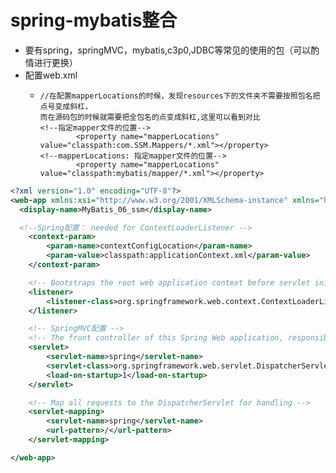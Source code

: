 # spring-mybatis整合

* 要有spring，springMVC，mybatis,c3p0,JDBC等常见的使用的包（可以酌情进行更换）
* 配置web.xml
  * ```
    //在配置mapperLocations的时候，发现resources下的文件夹不需要按照包名把点号变成斜杠，
    而在源码包的时候就需要把全包名的点变成斜杠,这里可以看到对比
    <!--指定mapper文件的位置-->
            <property name="mapperLocations" value="classpath:com.SSM.Mappers/*.xml"></property>
    <!--mapperLocations: 指定mapper文件的位置-->
    		<property name="mapperLocations" value="classpath:mybatis/mapper/*.xml"></property>
    ```

```XML
<?xml version="1.0" encoding="UTF-8"?>
<web-app xmlns:xsi="http://www.w3.org/2001/XMLSchema-instance" xmlns="http://java.sun.com/xml/ns/javaee" xsi:schemaLocation="http://java.sun.com/xml/ns/javaee http://java.sun.com/xml/ns/javaee/web-app_2_5.xsd" id="WebApp_ID" version="2.5">
  <display-name>MyBatis_06_ssm</display-name>

  <!--Spring配置： needed for ContextLoaderListener -->
    <context-param>
        <param-name>contextConfigLocation</param-name>
        <param-value>classpath:applicationContext.xml</param-value>
    </context-param>

    <!-- Bootstraps the root web application context before servlet initialization -->
    <listener>
        <listener-class>org.springframework.web.context.ContextLoaderListener</listener-class>
    </listener>

    <!-- SpringMVC配置 -->
    <!-- The front controller of this Spring Web application, responsible for handling all application requests -->
    <servlet>
        <servlet-name>spring</servlet-name>
        <servlet-class>org.springframework.web.servlet.DispatcherServlet</servlet-class>
        <load-on-startup>1</load-on-startup>
    </servlet>

    <!-- Map all requests to the DispatcherServlet for handling -->
    <servlet-mapping>
        <servlet-name>spring</servlet-name>
        <url-pattern>/</url-pattern>
    </servlet-mapping>

</web-app>
```









